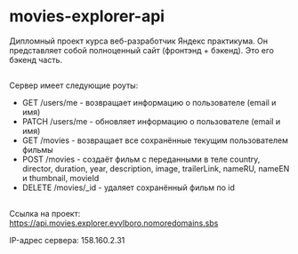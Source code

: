 # movies-explorer-api

Дипломный проект курса веб-разработчик Яндекс практикума. Он представляет собой полноценный сайт (фронтэнд + бэкенд). Это его бэкенд часть.

## 
Сервер имеет следующие роуты:
* GET /users/me - возвращает информацию о пользователе (email и имя)
* PATCH /users/me - обновляет информацию о пользователе (email и имя)
* GET /movies - возвращает все сохранённые текущим  пользователем фильмы
* POST /movies - создаёт фильм с переданными в теле country, director, duration, year, description, image, trailerLink, nameRU, nameEN и thumbnail, movieId
* DELETE /movies/_id - удаляет сохранённый фильм по id

##
Cсылка на проект: https://api.movies.explorer.evvlboro.nomoredomains.sbs

IP-адрес сервера: 158.160.2.31
